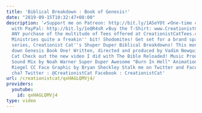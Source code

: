 ```yaml
---
title: 'Biblical Breakdown : Book of Genesis!'
date: "2019-09-15T10:32:47+08:00"
description: '✔Support me on Patreon: http://bit.ly/1ASeYOt ✔One-time contribution
  with PayPal: http://bit.ly/1eQR4sR ✔Buy the T-Shirt: www.CreationistCatTees.com
  ANY purchase of the multitude of Tees offered at CreationistCatTees.com helps CC
  Ministries quite a freakin'' bit! Shodomites! Get set for a brand spanking new monthly
  series, Creationist Cat''s Shuper Duper Biblical Breakdowns! This month CC breaks
  down Genesis Book One! Written, directed and produced by Vadim Newquist and Creationist
  Cat Check out the new video I did with The Bible Reloaded! Music Production and
  Sound Mix by Noah Warner Super Duper Awesome "Burn In Hell" Animation by Eduard
  Riegel CC Face Graphic by Bryan Sheckley Stalk me on Twitter and Facebook why don''t
  cha? Twitter : @CreationistCat Facebook : CreationistCat'
url: /creationistcat/qxHAGLQMVj4/
providers:
  youtube:
    id: qxHAGLQMVj4
type: video
---
```

